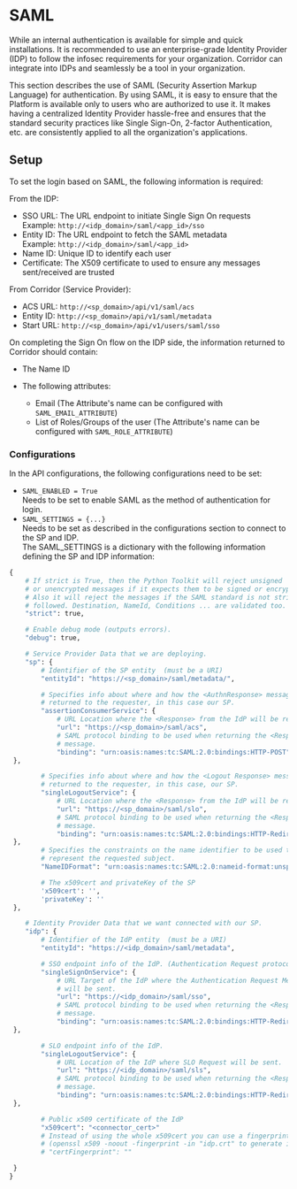 # SAML

While an internal authentication is available for simple and quick installations. It is recommended to use an enterprise-grade Identity Provider (IDP) to follow the infosec requirements for your organization. Corridor can integrate into IDPs and seamlessly be a tool in your organization.

This section describes the use of SAML (Security Assertion Markup Language) for authentication. By using SAML, it is easy to ensure that the Platform is available only to users who are authorized to use it. It makes having a centralized Identity Provider hassle-free and ensures that the standard security practices like Single Sign-On, 2-factor Authentication, etc. are consistently applied to all the organization's applications.

## Setup

To set the login based on SAML, the following information is required:

From the IDP:

- SSO URL: The URL endpoint to initiate Single Sign On requests  
  Example: `http://<idp_domain>/saml/<app_id>/sso`
- Entity ID: The URL endpoint to fetch the SAML metadata  
  Example: `http://<idp_domain>/saml/<app_id>`
- Name ID: Unique ID to identify each user
- Certificate: The X509 certificate to used to ensure any messages sent/received are trusted

From Corridor (Service Provider):

- ACS URL: `http://<sp_domain>/api/v1/saml/acs`
- Entity ID: `http://<sp_domain>/api/v1/saml/metadata`
- Start URL: `http://<sp_domain>/api/v1/users/saml/sso`

On completing the Sign On flow on the IDP side, the information returned to Corridor should contain:

- The Name ID
- The following attributes:

    - Email (The Attribute's name can be configured with `SAML_EMAIL_ATTRIBUTE`)
    - List of Roles/Groups of the user (The Attribute's name can be configured with `SAML_ROLE_ATTRIBUTE`)

### Configurations

In the API configurations, the following configurations need to be set:

- `SAML_ENABLED = True`  
  Needs to be set to enable SAML as the method of authentication for login.
- `SAML_SETTINGS = {...}`  
  Needs to be set as described in the configurations section to connect to the SP and IDP.  
  The SAML_SETTINGS is a dictionary with the following information defining the SP and IDP information:

```python
{
    # If strict is True, then the Python Toolkit will reject unsigned
    # or unencrypted messages if it expects them to be signed or encrypted.
    # Also it will reject the messages if the SAML standard is not strictly
    # followed. Destination, NameId, Conditions ... are validated too.
    "strict": true,

    # Enable debug mode (outputs errors).
    "debug": true,

    # Service Provider Data that we are deploying.
    "sp": {
        # Identifier of the SP entity  (must be a URI)
        "entityId": "https://<sp_domain>/saml/metadata/",

        # Specifies info about where and how the <AuthnResponse> message MUST be
        # returned to the requester, in this case our SP.
        "assertionConsumerService": {
            # URL Location where the <Response> from the IdP will be returned
            "url": "https://<sp_domain>/saml/acs",
            # SAML protocol binding to be used when returning the <Response>
            # message.
            "binding": "urn:oasis:names:tc:SAML:2.0:bindings:HTTP-POST"
 },

        # Specifies info about where and how the <Logout Response> message MUST be
        # returned to the requester, in this case, our SP.
        "singleLogoutService": {
            # URL Location where the <Response> from the IdP will be returned
            "url": "https://<sp_domain>/saml/slo",
            # SAML protocol binding to be used when returning the <Response>
            # message.
            "binding": "urn:oasis:names:tc:SAML:2.0:bindings:HTTP-Redirect"
 },
        # Specifies the constraints on the name identifier to be used to
        # represent the requested subject.
        "NameIDFormat": "urn:oasis:names:tc:SAML:2.0:nameid-format:unspecified",

        # The x509cert and privateKey of the SP
        'x509cert': '',
        'privateKey': ''
 },

    # Identity Provider Data that we want connected with our SP.
    "idp": {
        # Identifier of the IdP entity  (must be a URI)
        "entityId": "https://<idp_domain>/saml/metadata",

        # SSO endpoint info of the IdP. (Authentication Request protocol)
        "singleSignOnService": {
            # URL Target of the IdP where the Authentication Request Message
            # will be sent.
            "url": "https://<idp_domain>/saml/sso",
            # SAML protocol binding to be used when returning the <Response>
            # message.
            "binding": "urn:oasis:names:tc:SAML:2.0:bindings:HTTP-Redirect"
 },

        # SLO endpoint info of the IdP.
        "singleLogoutService": {
            # URL Location of the IdP where SLO Request will be sent.
            "url": "https://<idp_domain>/saml/sls",
            # SAML protocol binding to be used when returning the <Response>
            # message.
            "binding": "urn:oasis:names:tc:SAML:2.0:bindings:HTTP-Redirect"
 },

        # Public x509 certificate of the IdP
        "x509cert": "<connector_cert>"
        # Instead of using the whole x509cert you can use a fingerprint
        # (openssl x509 -noout -fingerprint -in "idp.crt" to generate it)
        # "certFingerprint": ""

 }
}
```

